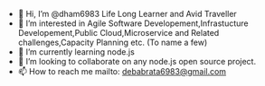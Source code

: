 - 👋 Hi, I’m @dham6983 Life Long Learner and Avid Traveller
- 👀 I’m interested in Agile Software Developement,Infrastucture Developement,Public Cloud,Microservice and Related challenges,Capacity Planning etc. (To name a few)
- 🌱 I’m currently learning node.js
- 💞️ I’m looking to collaborate on any node.js open source project.
- 📫 How to reach me mailto: debabrata6983@gmail.com

<!---
dham6983/dham6983 is a ✨ special ✨ repository because its `README.md` (this file) appears on your GitHub profile.
You can click the Preview link to take a look at your changes.
--->
